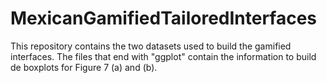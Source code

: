 # MexicanGamifiedTailoredInterfaces
This repository contains the two datasets used to build the gamified interfaces.
The files that end with "ggplot" contain the information to build de boxplots for Figure 7 (a) and (b).
